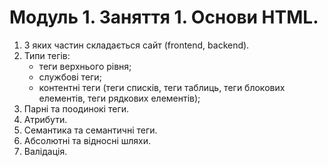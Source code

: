 # Модуль 1. Заняття 1. Основи HTML.

1.  З яких частин складається сайт (frontend, backend).
2.  Типи тегів:
    - теги верхнього рівня;
    - службові теги;
    - контентні теги (теги списків, теги таблиць, теги блокових елементів, теги рядкових елементів);
3.  Парні та поодинокі теги.
4.  Атрибути.
5.  Семантика та семантичні теги.
6.  Абсолютні та відносні шляхи.
7.  Валідація.
